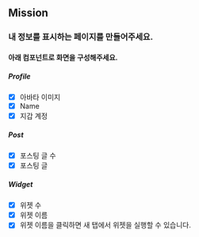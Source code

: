 ## Mission
### 내 정보를 표시하는 페이지를 만들어주세요.
#### 아래 컴포넌트로 화면을 구성해주세요.
##### Profile
- [x] 아바타 이미지
- [x] Name
- [x] 지갑 계정
##### Post
- [x] 포스팅 글 수
- [x] 포스팅 글
##### Widget
- [x] 위젯 수
- [x] 위젯 이름
- [x] 위젯 이름을 클릭하면 새 탭에서 위젯을 실행할 수 있습니다.